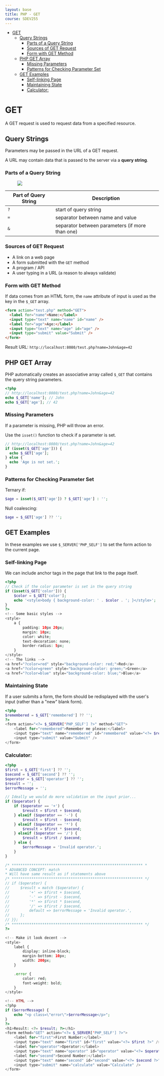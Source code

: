 ```yaml
---
layout: base
title: PHP - GET
course: SDEV255
---
```


- [GET](#get)
  - [Query Strings](#query-strings)
    - [Parts of a Query String](#parts-of-a-query-string)
    - [Sources of GET Request](#sources-of-get-request)
    - [Form with GET Method](#form-with-get-method)
  - [PHP GET Array](#php-get-array)
    - [Missing Parameters](#missing-parameters)
    - [Patterns for Checking Parameter Set](#patterns-for-checking-parameter-set)
  - [GET Examples](#get-examples)
    - [Self-linking Page](#self-linking-page)
    - [Maintaining State](#maintaining-state)
    - [Calculator:](#calculator)

# GET

A GET request is used to request data from a specified resource.

## Query Strings

Parameters may be passed in the URL of a GET request.

A URL may contain data that is passed to the server via a **query string**.

### Parts of a Query String

<figure>
    <span>
        <img src="https://lh4.googleusercontent.com/bzNgNITcGMxVszuieKXJSF7Lswjw64bI7yuOvzQIyiedIzTqURKndIZkBL6OJXZcn3mQDMinzqM939F7ATVxr70XqyJVoG8EC9KOuwndGjpc_S0howFdJXKsXkrIwB2UF2ezFSFV" style="">
    </span>
    <figcaption>
        <a href=""></a>
    </figcaption>
</figure>

| Part of Query String | Description                                     |
| -------------------- | ----------------------------------------------- |
| `?`                  | start of query string                           |
| `=`                  | separator between name and value                |
| `&`                  | separator between parameters (if more than one) |

### Sources of GET Request

- A link on a web page
- A form submitted with the `GET` method
- A program / API
- A user typing in a URL (a reason to always validate)

### Form with GET Method

If data comes from an HTML form, the `name` attribute of input is used as the key in the `$_GET` array.

```html
<form action="test.php" method="GET">
  <label for="name">Name:</label>
  <input type="text" name="name" id="name" />
  <label for="age">Age:</label>
  <input type="text" name="age" id="age" />
  <input type="submit" value="Submit" />
</form>
```

Result URL: `http://localhost:8080/test.php?name=John&age=42`

## PHP GET Array

PHP automatically creates an associative array called `$_GET` that contains the query string parameters.

```php
<?php
// http://localhost:8080/test.php?name=John&age=42
echo $_GET['name']; // John
echo $_GET['age']; // 42
```

### Missing Parameters

If a parameter is missing, PHP will throw an error.

Use the `isset()` function to check if a parameter is set.

```php
// http://localhost:8080/test.php?name=John&age=42
if (isset($_GET['age'])) {
  echo $_GET['age'];
} else {
  echo 'Age is not set.';
}
```

### Patterns for Checking Parameter Set

Ternary if:

```php
$age = isset($_GET['age']) ? $_GET['age'] : '';
```

Null coalescing:

```php
$age = $_GET['age'] ?? '';
```

## GET Examples

In these examples we use `$_SERVER['PHP_SELF']` to set the form action to the current page.

### Self-linking Page

We can include anchor tags in the page that link to the page itself.

```php
<?php
// Check if the color parameter is set in the query string
if (isset($_GET['color'])) {
    $color = $_GET['color'];
    echo '<style>body { background-color: ' . $color . '; }</style>';
}
?>
<!-- Some basic styles -->
<style>
    a {
        padding: 10px 20px;
        margin: 10px;
        color: white;
        text-decoration: none;
        border-radius: 5px;
    }
</style>
<!-- The links -->
<a href="?color=red" style="background-color: red;">Red</a>
<a href="?color=green" style="background-color: green;">Green</a>
<a href="?color=blue" style="background-color: blue;">Blue</a>
```

### Maintaining State

If a user submits a form, the form should be redisplayed with the user's input (rather than a "new" blank form).

```php
<?php
$remembered = $_GET['remembered'] ?? '';
?>
<form action="<?= $_SERVER['PHP_SELF'] ?>" method="GET">
    <label for="remembered">Remember me please:</label>
    <input type="text" name="remembered" id="remembered" value="<?= $remembered ?>" />
    <input type="submit" value="Submit" />
</form>
```

### Calculator:

```php
<?php
$first = $_GET['first'] ?? '';
$second = $_GET['second'] ?? '';
$operator = $_GET['operator'] ?? '';
$result = '';
$errorMessage = '';

// Ideally we would do more validation on the input prior...
if ($operator) {
    if ($operator == '+') {
        $result = $first + $second;
    } elseif ($operator == '-') {
        $result = $first - $second;
    } elseif ($operator == '*') {
        $result = $first * $second;
    } elseif ($operator == '/') {
        $result = $first / $second;
    } else {
        $errorMessage = 'Invalid operator.';
    }
}

/* ************************************************************ *
* ADVANCED CONCEPT: match
* Will have same result as if statements above
/* ************************************************************ */
// if ($operator) {
//     $result = match ($operator) {
//         '+' => $first + $second,
//         '-' => $first - $second,
//         '*' => $first * $second,
//         '/' => $first / $second,
//         default => $errorMessage = 'Invalid operator.',
//     };
// }};
/* ************************************************************ */
?>

<!-- Make it look decent -->
<style>
    label {
        display: inline-block;
        margin-bottom: 10px;
        width: 200px;
    }

    .error {
        color: red;
        font-weight: bold;
    }
</style>

<!-- HTML -->
<?php
if ($errorMessage) {
    echo "<p class=\"error\">$errorMessage</p>";
}
?>
<h1>Result: <?= $result; ?></h1>
<form method="GET" action="<?= $_SERVER['PHP_SELF'] ?>">
    <label for="first">First Number:</label>
    <input type="text" name="first" id="first" value="<?= $first ?>" /><br />
    <label for="operator">Operator:</label>
    <input type="text" name="operator" id="operator" value="<?= $operator ?>" /><br />
    <label for="second">Second Number:</label>
    <input type="text" name="second" id="second" value="<?= $second ?>" /><br />
    <input type="submit" name="calculate" value="Calculate" />
</form>
```
